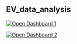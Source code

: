 ## EV_data_analysis

[![Open Dashboard 1](https://img.shields.io/badge/Open%20Dashboard%201-View%20Dashboard-blue?style=for-the-badge)](https://app.powerbi.com/groups/me/reports/80517e4d-a7fa-4fdd-8340-60c660fb343c/ReportSection?experience=power-bi)

[![Open Dashboard 2](https://img.shields.io/badge/Open%20Dashboard%202-View%20Dashboard-green?style=for-the-badge)](https://app.powerbi.com/groups/me/reports/fcab2012-2521-43c8-b5e5-b28e549b42e7?pbi_source=desktop)

